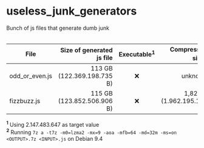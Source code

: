 # useless_junk_generators
Bunch of js files that generate dumb junk
</br></br>

File | Size of generated js file | Executable<sup>1</sup> | Compressed size<sup>2</sup>
---- | ------------------------: | :--------------------: | --------------------------:
odd_or_even.js | 113 GB (122.369.198.735 B) | ❌ | unknown
fizzbuzz.js | 115 GB (123.852.506.906 B) | ❌ | 1,82 GB (1.962.195.145 B)

<sup><b>1</b></sup> Using  2.147.483.647 as target value</br>
<sup><b>2</b></sup> Running `7z a -t7z -m0=lzma2 -mx=9 -aoa -mfb=64 -md=32m -ms=on <OUTPUT>.7z <INPUT>.js` on Debian 9.4
